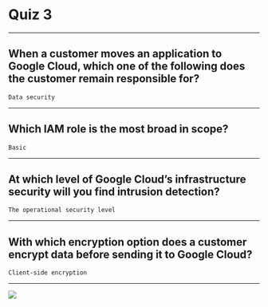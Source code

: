 # Quiz 3
____
## When a customer moves an application to Google Cloud, which one of the following does the customer remain responsible for?
```Data security```
____
## Which IAM role is the most broad in scope?
```Basic```
____
## At which level of Google Cloud’s infrastructure security will you find intrusion detection?
```The operational security level```
____
## With which encryption option does a customer encrypt data before sending it to Google Cloud?
```Client-side encryption```
____
[![](https://github.com/CodingWithHardik/CodingWithHardik/blob/main/img/subscribe_button.png)](https://www.youtube.com/@CloudHustlers)

